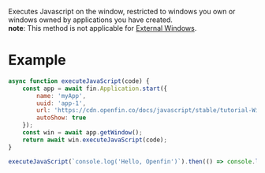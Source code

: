 Executes Javascript on the window, restricted to windows you own or windows owned by applications you have created.
<br>__note__: This method is not applicable for <a href="ExternalWindow.html"> External Windows</a>.

# Example
```js
async function executeJavaScript(code) {
    const app = await fin.Application.start({
        name: 'myApp',
        uuid: 'app-1',
        url: 'https://cdn.openfin.co/docs/javascript/stable/tutorial-Window.executeJavaScript.html',
        autoShow: true
    });
    const win = await app.getWindow();
    return await win.executeJavaScript(code);
}

executeJavaScript(`console.log('Hello, Openfin')`).then(() => console.log('Javascript excuted')).catch(err => console.log(err));
```
